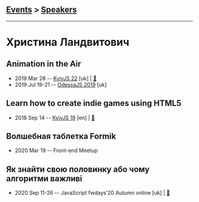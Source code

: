 ## [Events](../README.md) > [Speakers](../speakers.md)
---

# Христина Ландвитович

## Animation in the Air
- 2019 Mar 28 -- [KyivJS 22](https://www.youtube.com/watch?v=Wqn_kmMpCGc) [uk] | [:notebook:](https://slides.com/cristinalandvytovych/animation/#/)  
- 2019 Jul 19-21 -- [OdessaJS 2019](https://www.youtube.com/watch?v=Aeqr96oD_Es) [uk]   
## Learn how to create indie games using HTML5
- 2018 Sep 14 -- [KyivJS 19](https://www.youtube.com/watch?v=1KPX2a-bdZ0) [en] | [:notebook:](https://slides.com/cristinalandvytovych/gamedev#/)  
## Волшебная таблетка Formik
- 2020 Mar 19 -- Front-end Meetup    
## Як знайти свою половинку або чому алгоритми важливі
- 2020 Sep 11-26 -- JavaScript fwdays&#39;20 Autumn online [uk] | [:notebook:](https://www.slideshare.net/fwdays/khrystyna-landvytovych-finding-the-perfect-mate-or-what-if-an-algorithm-affects-your-life)  
